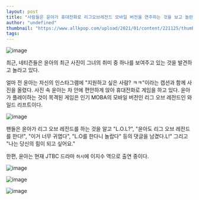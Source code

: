 ```yaml
---
layout: post
title: "사람들은 윤아가 휴대전화로 리그오브레전드 모바일 버전을 연주하는 것을 보고 놀란다."
author: "undefined"
thumbnail: "https://www.allkpop.com/upload/2021/01/content/221125/thumb/1611332758-image.png"
tags: 
---
```



![image](https://www.allkpop.com/upload/2021/01/content/221125/1611332758-image.png)

최근, 네티즌들은 윤아의 최근 사진이 그녀의 취미 중 하나를 보여주고 있는 것을 발견하고 놀라고 있다.

얼마 전 윤아는 자신의 인스타그램에 "지원하고 싶은 사람? ㅋㅋ"이라는 캡션과 함께 사진을 올렸다. 사진 속 윤아는 차 안에 편안하게 앉아 휴대전화로 게임을 하고 있다. 윤아가 플레이하는 것이 목격된 게임은 인기 MOBA의 모바일 버전인 리그 오브 레전드인 와일드 리프트이다.

![image](https://www.allkpop.com/upload/2021/01/content/221128/1611332898-image.png)

팬들은 윤아가 리그 오브 레전드를 하는 것을 알고 "L.O.L?", "윤아도 리그 오브 레전드를 한다!", "이거 너무 귀엽다", "L.O를 한다니 놀랍다" 등의 댓글을 남겼다.L!" 그리고 "나는 당신의 힘이 되고 싶어요."

한편, 윤아는 현재 JTBC 드라마 `허시`에 이지수 역으로 출연 중이다.

![image](https://www.allkpop.com/upload/2021/01/content/221128/1611332908-image.png)

![image](https://www.allkpop.com/upload/2021/01/content/221128/1611332912-image.png)

![image](https://www.allkpop.com/upload/2021/01/content/221128/1611332917-image.png)
